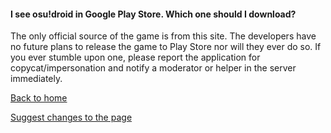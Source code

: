 #### I see osu!droid in Google Play Store. Which one should I download?

The only official source of the game is from this site. The developers have no future plans to release the game to Play Store nor will they ever do so. If you ever stumble upon one, please report the application for copycat/impersonation and notify a moderator or helper in the server immediately.

[Back to home](../index)

[Suggest changes to the page](https://github.com/NeroYuki/osudroid-guide/edit/main/docs/introduction/playstore.md)